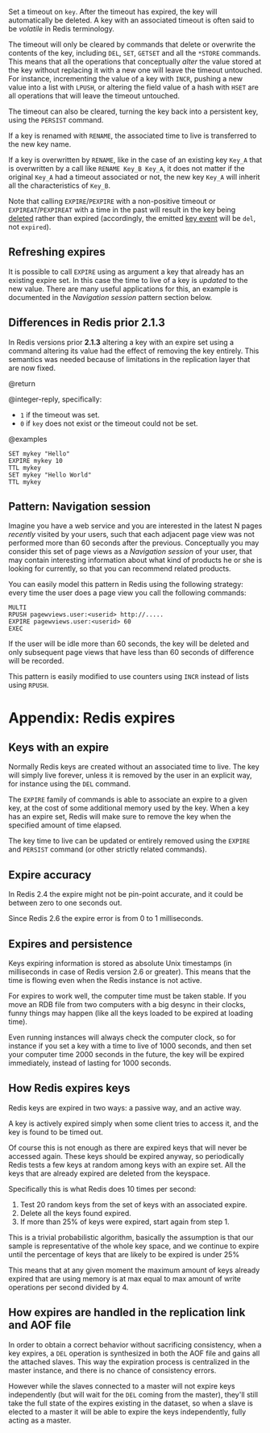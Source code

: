 Set a timeout on `key`.
After the timeout has expired, the key will automatically be deleted.
A key with an associated timeout is often said to be _volatile_ in Redis
terminology.

The timeout will only be cleared by commands that delete or overwrite the
contents of the key, including `DEL`, `SET`, `GETSET` and all the `*STORE`
commands.
This means that all the operations that conceptually _alter_ the value stored at
the key without replacing it with a new one will leave the timeout untouched.
For instance, incrementing the value of a key with `INCR`, pushing a new value
into a list with `LPUSH`, or altering the field value of a hash with `HSET` are
all operations that will leave the timeout untouched.

The timeout can also be cleared, turning the key back into a persistent key,
using the `PERSIST` command.

If a key is renamed with `RENAME`, the associated time to live is transferred to
the new key name.

If a key is overwritten by `RENAME`, like in the case of an existing key `Key_A`
that is overwritten by a call like `RENAME Key_B Key_A`, it does not matter if
the original `Key_A` had a timeout associated or not, the new key `Key_A` will
inherit all the characteristics of `Key_B`.

Note that calling `EXPIRE`/`PEXPIRE` with a non-positive timeout or
`EXPIREAT`/`PEXPIREAT` with a time in the past will result in the key being
[deleted][del] rather than expired (accordingly, the emitted [key event][ntf]
will be `del`, not `expired`).

[del]: /commands/del
[ntf]: /topics/notifications

## Refreshing expires

It is possible to call `EXPIRE` using as argument a key that already has an
existing expire set.
In this case the time to live of a key is _updated_ to the new value.
There are many useful applications for this, an example is documented in the
_Navigation session_ pattern section below.

## Differences in Redis prior 2.1.3

In Redis versions prior **2.1.3** altering a key with an expire set using a
command altering its value had the effect of removing the key entirely.
This semantics was needed because of limitations in the replication layer that
are now fixed.

@return

@integer-reply, specifically:

* `1` if the timeout was set.
* `0` if `key` does not exist or the timeout could not be set.

@examples

```cli
SET mykey "Hello"
EXPIRE mykey 10
TTL mykey
SET mykey "Hello World"
TTL mykey
```

## Pattern: Navigation session

Imagine you have a web service and you are interested in the latest N pages
_recently_ visited by your users, such that each adjacent page view was not
performed more than 60 seconds after the previous.
Conceptually you may consider this set of page views as a _Navigation session_
of your user, that may contain interesting information about what kind of
products he or she is looking for currently, so that you can recommend related
products.

You can easily model this pattern in Redis using the following strategy: every
time the user does a page view you call the following commands:

```
MULTI
RPUSH pagewviews.user:<userid> http://.....
EXPIRE pagewviews.user:<userid> 60
EXEC
```

If the user will be idle more than 60 seconds, the key will be deleted and only
subsequent page views that have less than 60 seconds of difference will be
recorded.

This pattern is easily modified to use counters using `INCR` instead of lists
using `RPUSH`.

# Appendix: Redis expires

## Keys with an expire

Normally Redis keys are created without an associated time to live.
The key will simply live forever, unless it is removed by the user in an
explicit way, for instance using the `DEL` command.

The `EXPIRE` family of commands is able to associate an expire to a given key,
at the cost of some additional memory used by the key.
When a key has an expire set, Redis will make sure to remove the key when the
specified amount of time elapsed.

The key time to live can be updated or entirely removed using the `EXPIRE` and
`PERSIST` command (or other strictly related commands).

## Expire accuracy

In Redis 2.4 the expire might not be pin-point accurate, and it could be between
zero to one seconds out.

Since Redis 2.6 the expire error is from 0 to 1 milliseconds.

## Expires and persistence

Keys expiring information is stored as absolute Unix timestamps (in milliseconds
in case of Redis version 2.6 or greater).
This means that the time is flowing even when the Redis instance is not active.

For expires to work well, the computer time must be taken stable.
If you move an RDB file from two computers with a big desync in their clocks,
funny things may happen (like all the keys loaded to be expired at loading
time).

Even running instances will always check the computer clock, so for instance if
you set a key with a time to live of 1000 seconds, and then set your computer
time 2000 seconds in the future, the key will be expired immediately, instead of
lasting for 1000 seconds.

## How Redis expires keys

Redis keys are expired in two ways: a passive way, and an active way.

A key is actively expired simply when some client tries to access it, and the
key is found to be timed out.

Of course this is not enough as there are expired keys that will never be
accessed again.
These keys should be expired anyway, so periodically Redis tests a few keys at
random among keys with an expire set.
All the keys that are already expired are deleted from the keyspace.

Specifically this is what Redis does 10 times per second:

1. Test 20 random keys from the set of keys with an associated expire.
2. Delete all the keys found expired.
3. If more than 25% of keys were expired, start again from step 1.

This is a trivial probabilistic algorithm, basically the assumption is that our
sample is representative of the whole key space, and we continue to expire until
the percentage of keys that are likely to be expired is under 25%

This means that at any given moment the maximum amount of keys already expired
that are using memory is at max equal to max amount of write operations per
second divided by 4.

## How expires are handled in the replication link and AOF file

In order to obtain a correct behavior without sacrificing consistency, when a
key expires, a `DEL` operation is synthesized in both the AOF file and gains all
the attached slaves.
This way the expiration process is centralized in the master instance, and there
is no chance of consistency errors.

However while the slaves connected to a master will not expire keys
independently (but will wait for the `DEL` coming from the master), they'll
still take the full state of the expires existing in the dataset, so when a
slave is elected to a master it will be able to expire the keys independently,
fully acting as a master.

